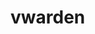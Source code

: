 <!-- generated by markdown-notes-tree -->

# vwarden

<!-- optional markdown-notes-tree directory description starts here -->

<!-- optional markdown-notes-tree directory description ends here -->


